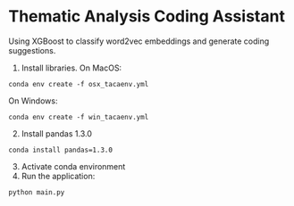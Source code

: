 # Thematic Analysis Coding Assistant

Using XGBoost to classify word2vec embeddings and generate coding suggestions.

1) Install libraries. On MacOS:

```
conda env create -f osx_tacaenv.yml
```

On Windows:

```
conda env create -f win_tacaenv.yml
```

2) Install pandas 1.3.0
```
conda install pandas=1.3.0
```
3) Activate conda environment
4) Run the application:

```
python main.py
```
